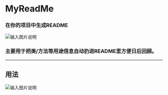 # MyReadMe

### 在你的项目中生成README

![输入图片说明](https://images.gitee.com/uploads/images/2020/0701/023847_3b601989_1013340.png "MyReadMe.PNG")

### 主要用于把类/方法等用途信息自动扔进README里方便日后回顾。

---

## 用法

![输入图片说明](https://images.gitee.com/uploads/images/2020/0701/024739_63be7508_1013340.png "MyReadMe02.png")